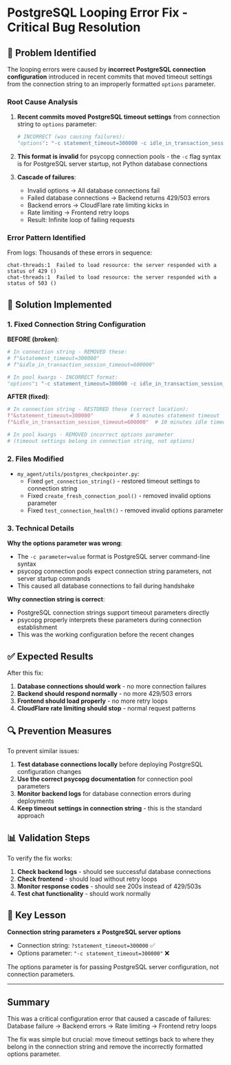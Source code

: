 # PostgreSQL Looping Error Fix - Critical Bug Resolution

## 🚨 Problem Identified

The looping errors were caused by **incorrect PostgreSQL connection configuration** introduced in recent commits that moved timeout settings from the connection string to an improperly formatted `options` parameter.

### Root Cause Analysis

1. **Recent commits moved PostgreSQL timeout settings** from connection string to `options` parameter:
   ```python
   # INCORRECT (was causing failures):
   "options": "-c statement_timeout=300000 -c idle_in_transaction_session_timeout=600000"
   ```

2. **This format is invalid** for psycopg connection pools - the `-c` flag syntax is for PostgreSQL server startup, not Python database connections

3. **Cascade of failures**:
   - Invalid options → All database connections fail
   - Failed database connections → Backend returns 429/503 errors  
   - Backend errors → CloudFlare rate limiting kicks in
   - Rate limiting → Frontend retry loops
   - Result: Infinite loop of failing requests

### Error Pattern Identified

From logs: Thousands of these errors in sequence:
```
chat-threads:1  Failed to load resource: the server responded with a status of 429 ()
chat-threads:1  Failed to load resource: the server responded with a status of 503 ()
```

## 🔧 Solution Implemented

### 1. Fixed Connection String Configuration

**BEFORE (broken)**:
```python
# In connection string - REMOVED these:
# f"&statement_timeout=300000"
# f"&idle_in_transaction_session_timeout=600000"

# In pool kwargs - INCORRECT format:
"options": "-c statement_timeout=300000 -c idle_in_transaction_session_timeout=600000"
```

**AFTER (fixed)**:
```python
# In connection string - RESTORED these (correct location):
f"&statement_timeout=300000"            # 5 minutes statement timeout
f"&idle_in_transaction_session_timeout=600000"  # 10 minutes idle timeout

# In pool kwargs - REMOVED incorrect options parameter
# (timeout settings belong in connection string, not options)
```

### 2. Files Modified

- `my_agent/utils/postgres_checkpointer.py`:
  - Fixed `get_connection_string()` - restored timeout settings to connection string
  - Fixed `create_fresh_connection_pool()` - removed invalid options parameter
  - Fixed `test_connection_health()` - removed invalid options parameter

### 3. Technical Details

**Why the options parameter was wrong**:
- The `-c parameter=value` format is PostgreSQL server command-line syntax
- psycopg connection pools expect connection string parameters, not server startup commands
- This caused all database connections to fail during handshake

**Why connection string is correct**:
- PostgreSQL connection strings support timeout parameters directly
- psycopg properly interprets these parameters during connection establishment
- This was the working configuration before the recent changes

## ✅ Expected Results

After this fix:

1. **Database connections should work** - no more connection failures
2. **Backend should respond normally** - no more 429/503 errors
3. **Frontend should load properly** - no more retry loops
4. **CloudFlare rate limiting should stop** - normal request patterns

## 🔍 Prevention Measures

To prevent similar issues:

1. **Test database connections locally** before deploying PostgreSQL configuration changes
2. **Use the correct psycopg documentation** for connection pool parameters
3. **Monitor backend logs** for database connection errors during deployments
4. **Keep timeout settings in connection string** - this is the standard approach

## 📊 Validation Steps

To verify the fix works:

1. **Check backend logs** - should see successful database connections
2. **Check frontend** - should load without retry loops  
3. **Monitor response codes** - should see 200s instead of 429/503s
4. **Test chat functionality** - should work normally

## 🎯 Key Lesson

**Connection string parameters ≠ PostgreSQL server options**

- Connection string: `?statement_timeout=300000` ✅
- Options parameter: `"-c statement_timeout=300000"` ❌

The options parameter is for passing PostgreSQL server configuration, not connection parameters.

---

## Summary

This was a critical configuration error that caused a cascade of failures:
Database failure → Backend errors → Rate limiting → Frontend retry loops

The fix was simple but crucial: move timeout settings back to where they belong in the connection string and remove the incorrectly formatted options parameter. 